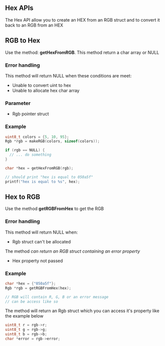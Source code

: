 ## Hex APIs

The Hex API allow you to create an HEX from an RGB struct and to convert it back to an RGB from an HEX

## RGB to Hex

Use the method: **getHexFromRGB**. This method return a char array or NULL

### Error handling

This method will return NULL when these conditions are meet:

- Unable to convert uint to hex
- Unable to allocate hex char array

### Parameter

- Rgb pointer struct

### Example

```c
uint8_t colors = {5, 10, 95};
Rgb *rgb = makeRGB(colors, sizeof(colors));

if (rgb == NULL) {
  // ... do something
}

char *hex = getHexFromRGB(rgb);

// should print "hex is equal to 050a5f"
printf("hex is equal to %s", hex);
```

## Hex to RGB

Use the method **getRGBFromHex** to get the RGB

### Error handling

This method will return NULL when:

- Rgb struct can't be allocated

The method *can return an RGB struct containing an error property*

- Hex property not passed

### Example

```c
char *hex = {"050a5f"};
Rgb *rgb = getRGBFromHex(hex);

// RGB will contain R, G, B or an error message
// can be access like so
```

The method will return an Rgb struct which you can access it's property like the example below

```c
uint8_t r = rgb->r;
uint8_t g = rgb->g;
uint8_t b = rgb->b;
char *error = rgb->error;
```